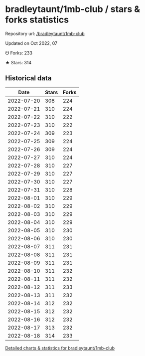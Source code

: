 # bradleytaunt/1mb-club / stars & forks statistics

Repository url: [/bradleytaunt/1mb-club](https://github.com/bradleytaunt/1mb-club)

Updated on Oct 2022, 07

☋ Forks: 233

★ Stars: 314

## Historical data
| Date | Stars | Forks |
|------|-------|-------|
| 2022-07-20 | 308 | 224 | 
| 2022-07-21 | 310 | 224 | 
| 2022-07-22 | 310 | 222 | 
| 2022-07-23 | 310 | 222 | 
| 2022-07-24 | 309 | 223 | 
| 2022-07-25 | 309 | 224 | 
| 2022-07-26 | 309 | 224 | 
| 2022-07-27 | 310 | 224 | 
| 2022-07-28 | 310 | 227 | 
| 2022-07-29 | 310 | 227 | 
| 2022-07-30 | 310 | 227 | 
| 2022-07-31 | 310 | 228 | 
| 2022-08-01 | 310 | 229 | 
| 2022-08-02 | 310 | 229 | 
| 2022-08-03 | 310 | 229 | 
| 2022-08-04 | 310 | 229 | 
| 2022-08-05 | 310 | 230 | 
| 2022-08-06 | 310 | 230 | 
| 2022-08-07 | 311 | 231 | 
| 2022-08-08 | 311 | 231 | 
| 2022-08-09 | 311 | 231 | 
| 2022-08-10 | 311 | 232 | 
| 2022-08-11 | 311 | 232 | 
| 2022-08-12 | 311 | 233 | 
| 2022-08-13 | 311 | 232 | 
| 2022-08-14 | 312 | 232 | 
| 2022-08-15 | 312 | 232 | 
| 2022-08-16 | 312 | 232 | 
| 2022-08-17 | 313 | 232 | 
| 2022-08-18 | 314 | 233 | 


[Detailed charts & statistics for bradleytaunt/1mb-club](https://reviewgithub.com/rep/bradleytaunt/1mb-club)
